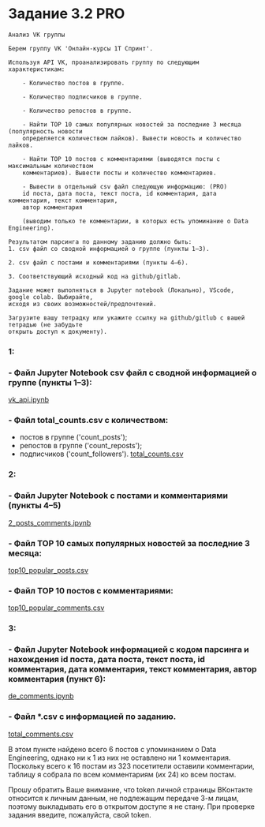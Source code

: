 # Задание 3.2 PRO
```
Анализ VK группы

Берем группу VK 'Онлайн-курсы 1Т Спринт'.

Используя API VK, проанализировать группу по следующим характеристикам:

    - Количество постов в группе.

    - Количество подписчиков в группе.

    - Количество репостов в группе.

    - Найти TOP 10 самых популярных новостей за последние 3 месяца (популярность новости 
    определяется количеством лайков). Вывести новость и количество лайков.

    - Найти TOP 10 постов с комментариями (выводятся посты с максимальным количеством 
    комментариев). Вывести посты и количество комментариев.

    - Вывести в отдельный csv файл следующую информацию: (PRO)
    id поста, дата поста, текст поста, id комментария, дата комментария, текст комментария, 
    автор комментария

    (выводим только те комментарии, в которых есть упоминание о Data Engineering).

Результатом парсинга по данному заданию должно быть:
1. csv файл со сводной информацией о группе (пункты 1–3).

2. csv файл с постами и комментариями (пункты 4–6).

3. Соответствующий исходный код на github/gitlab.

Задание может выполняться в Jupyter notebook (Локально), VScode, google colab. Выбирайте, 
исходя из своих возможностей/предпочтений.

Загрузите вашу тетрадку или укажите ссылку на github/gitlub с вашей тетрадью (не забудьте 
открыть доступ к документу).
```

### 1:
### - Файл Jupyter Notebook csv файл с сводной информацией о группе (пункты 1–3):
[vk_api.ipynb](vk_api.ipynb)

### - Файл total_counts.csv c количеством:
 - постов в группе ('count_posts');
 - репостов в группе ('count_reposts');
 - подписчиков ('count_followers').
[total_counts.csv](total_counts.csv)

### 2:
### - Файл Jupyter Notebook с постами и комментариями (пункты 4–5)
[2_posts_comments.ipynb](2_posts_comments.ipynb)

### - Файл TOP 10 самых популярных новостей за последние 3 месяца:
[top10_popular_posts.csv](top10_popular_posts.csv)

### - Файл TOP 10 постов с комментариями:
[top10_popular_comments.csv](top10_popular_comments.csv)

### 3:
### - Файл Jupyter Notebook информацией с кодом парсинга и нахождения id поста, дата поста, текст поста, id комментария, дата комментария, текст комментария, автор комментария (пункт 6):
[de_comments.ipynb](de_comments.ipynb)

### - Файл *.csv с информацией по заданию.
[total_comments.csv](total_comments.csv)

В этом пункте найдено всего 6 постов с упоминанием о Data Engineering, однако ни к 1 из них 
не оставлено ни 1 комментария.
Поскольку всего к 16 постам из 323 посетители оставили комментарии, таблицу я собрала по 
всем комментариям (их 24) ко всем постам.

Прошу обратить Ваше внимание, что token личной страницы ВКонтакте относится к личным данным, не подлежащим передаче 3-м лицам, поэтому выкладывать его в открытом доступе я не стану. 
При проверке задания введите, пожалуйста, свой token.

